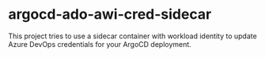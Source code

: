 # argocd-ado-awi-cred-sidecar
This project tries to use a sidecar container with workload identity to update Azure DevOps credentials for your ArgoCD deployment.
